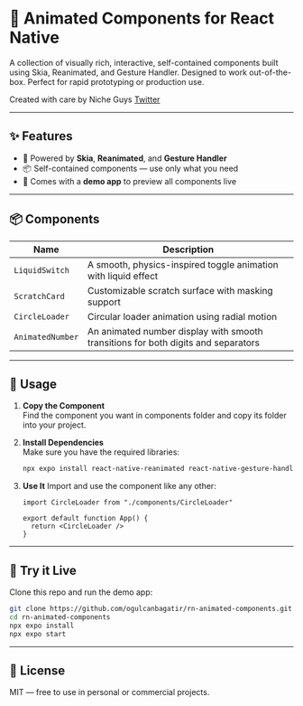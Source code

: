 # 🧩 Animated Components for React Native

A collection of visually rich, interactive, self-contained components built using Skia, Reanimated, and Gesture Handler. Designed to work out-of-the-box. Perfect for rapid prototyping or production use.

Created with care by Niche Guys [Twitter](https://x.com/GuysNiche)

---

## ✨ Features

- 🧠 Powered by **Skia**, **Reanimated**, and **Gesture Handler**  
- 📦 Self-contained components — use only what you need  
- 📱 Comes with a **demo app** to preview all components live  

---

## 📦 Components

| Name           | Description                                                   |
|----------------|---------------------------------------------------------------|
| `LiquidSwitch` | A smooth, physics-inspired toggle animation with liquid effect |
| `ScratchCard`  | Customizable scratch surface with masking support              |
| `CircleLoader` | Circular loader animation using radial motion                  |
| `AnimatedNumber`| An animated number display with smooth transitions for both digits and separators|

---

## 🚀 Usage

1. **Copy the Component**  
   Find the component you want in components folder and copy its folder into your project.

2. **Install Dependencies**  
   Make sure you have the required libraries:
   ```bash
   npx expo install react-native-reanimated react-native-gesture-handler @shopify/react-native-skia
   ```

3. **Use It**
   Import and use the component like any other:
   ```tsx
   import CircleLoader from "./components/CircleLoader"

   export default function App() {
     return <CircleLoader />
   }
   ```

---

## 🧪 Try it Live

Clone this repo and run the demo app:

```bash
git clone https://github.com/ogulcanbagatir/rn-animated-components.git
cd rn-animated-components
npx expo install
npx expo start
```

---

## 📄 License

MIT — free to use in personal or commercial projects.
